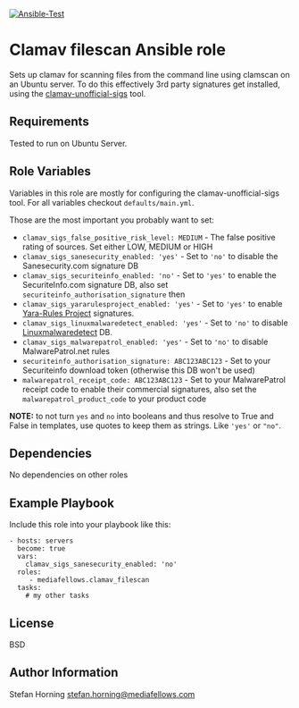 [![Ansible-Test](https://github.com/mediafellows/ansible-role-clamav-filescan/actions/workflows/ansible_test.yml/badge.svg)](https://github.com/mediafellows/ansible-role-clamav-filescan/actions/workflows/ansible_test.yml)

# Clamav filescan Ansible role

Sets up clamav for scanning files from the command line using clamscan on an Ubuntu server.
To do this effectively 3rd party signatures get installed, using the [clamav-unofficial-sigs](https://github.com/extremeshok/clamav-unofficial-sigs) tool.

## Requirements

Tested to run on Ubuntu Server.

## Role Variables

Variables in this role are mostly for configuring the clamav-unofficial-sigs tool.
For all variables checkout `defaults/main.yml`.

Those are the most important you probably want to set:

- `clamav_sigs_false_positive_risk_level: MEDIUM` - The false positive rating of sources. Set either LOW, MEDIUM or HIGH
- `clamav_sigs_sanesecurity_enabled: 'yes'` - Set to `'no'` to disable the Sanesecurity.com signature DB
- `clamav_sigs_securiteinfo_enabled: 'no'` - Set to `'yes'` to enable the SecuriteInfo.com signature DB, also set `securiteinfo_authorisation_signature` then
- `clamav_sigs_yararulesproject_enabled: 'yes'` - Set to `'yes'` to enable [Yara-Rules Project](https://github.com/Yara-Rules/rules) signatures.
- `clamav_sigs_linuxmalwaredetect_enabled: 'yes'` - Set to `'no'` to disable [Linuxmalwaredetect](https://www.rfxn.com/projects/linux-malware-detect/) DB.
- `clamav_sigs_malwarepatrol_enabled: 'yes'` - Set to `'no'` to disable MalwarePatrol.net rules
- `securiteinfo_authorisation_signature: ABC123ABC123` - Set to your Securiteinfo download token (otherwise this DB won't be used)
- `malwarepatrol_receipt_code: ABC123ABC123` - Set to your MalwarePatrol receipt code to enable their commercial signatures, also set the `malwarepatrol_product_code` to your product code

**NOTE:** to not turn `yes` and `no` into booleans and thus resolve to True and False in templates, use quotes to keep them as strings. Like `'yes'` or `"no"`.

## Dependencies

No dependencies on other roles

## Example Playbook

Include this role into your playbook like this:

    - hosts: servers
      become: true
      vars:
        clamav_sigs_sanesecurity_enabled: 'no'
      roles:
         - mediafellows.clamav_filescan
      tasks:
        # my other tasks

## License

BSD

## Author Information

Stefan Horning <stefan.horning@mediafellows.com>
